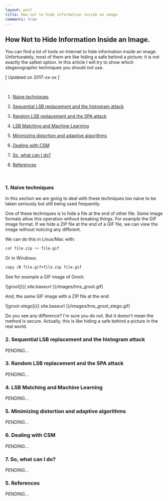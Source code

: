```yaml
---
layout: post
title: How not to hide information inside an image
comments: true
---
```


## How Not to Hide Information Inside an Image. 

You can find a lot of tools on  Internet to hide information inside an image. Unfortunately, most of them are like 
hiding a safe behind a picture: it is not exactly the safest option. In this article I will try to show which steganographic techniques you should not use. 



[ Updated on 2017-xx-xx ]

<br>

1. [Naive techniques](#1-naive-techniques)

2. [Sequential LSB replacement and the histogram attack](#2-sequential-lsb-replacement-and-the-histogram-attack])

3. [Random LSB replacement and the SPA attack](#3-random-lsb-replacement-and-the-spa-attack)

4. [LSB Matching and Machine Learning](#4-lsb-matching-and-machine-learning)

5. [Minimizing distortion and adaptive algorithms](#5-minimizing-distortion-and-adaptive-algorithms)

6. [Dealing with CSM](#6-dealing-with-csm)

7. [So, what can I do?](#7-so-what-can-i-do)

5. [References](#5-references)

<br>

### 1. Naive techniques

In this section we are going to deal with these techniques too naive to be taken seriously but still being used frequently.

One of these techniques is to hide a file at the end of other file. Some image formats allow this operation without breaking things. For example the GIF image format. If we hide a ZIP file at the end of a GIF file, we can view the image without noticing any different.

We can do this in Linux/Mac with:

```bash
cat file.zip >> file.gif
```

Or in Windows:

```bash
copy /B file.gif+file.zip file.gif
```

See for example a GIF image of Groot:

![groot]({{ site.baseurl }}/images/hns_groot.gif)


And, the same GIF image with a ZIP file at the end:

![groot-stego]({{ site.baseurl }}/images/hns_groot_stego.gif)


Do you see any difference? I'm sure you do not. But it doesn't mean the method is secure. Actually, this is like hiding a safe behind a picture in the real world. 


### 2. Sequential LSB replacement and the histogram attack

PENDING...

### 3. Random LSB replacement and the SPA attack

PENDING...

### 4. LSB Matching and Machine Learning

PENDING...

### 5. Minimizing distortion and adaptive algorithms

PENDING...

### 6. Dealing with CSM

PENDING...

### 7. So, what can I do?

PENDING...

### 5. References

PENDING...


